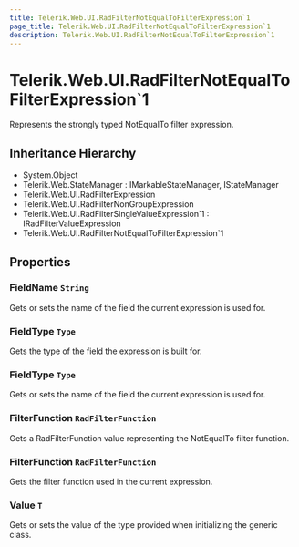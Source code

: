 ```yaml
---
title: Telerik.Web.UI.RadFilterNotEqualToFilterExpression`1
page_title: Telerik.Web.UI.RadFilterNotEqualToFilterExpression`1
description: Telerik.Web.UI.RadFilterNotEqualToFilterExpression`1
---
```


# Telerik.Web.UI.RadFilterNotEqualToFilterExpression`1

Represents the strongly typed NotEqualTo filter expression.

## Inheritance Hierarchy

* System.Object
* Telerik.Web.StateManager : IMarkableStateManager, IStateManager
* Telerik.Web.UI.RadFilterExpression
* Telerik.Web.UI.RadFilterNonGroupExpression
* Telerik.Web.UI.RadFilterSingleValueExpression`1 : IRadFilterValueExpression
* Telerik.Web.UI.RadFilterNotEqualToFilterExpression`1

## Properties

###  FieldName `String`

Gets or sets the name of the field the current expression is used for.

###  FieldType `Type`

Gets the type of the field the expression is built for.

###  FieldType `Type`

Gets or sets the name of the field the current expression is used for.

###  FilterFunction `RadFilterFunction`

Gets a RadFilterFunction value representing the NotEqualTo filter function.

###  FilterFunction `RadFilterFunction`

Gets the filter function used in the current expression.

###  Value `T`

Gets or sets the value of the type provided when initializing the generic class.

